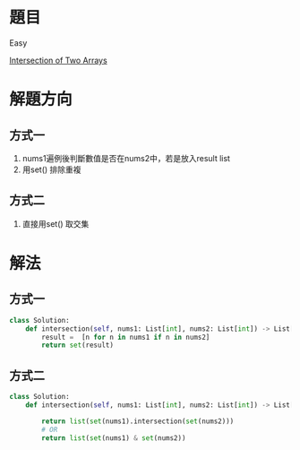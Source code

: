# 題目
Easy

[Intersection of Two Arrays](https://leetcode.com/problems/intersection-of-two-arrays/)

# 解題方向
## 方式一
1. nums1遍例後判斷數值是否在nums2中，若是放入result list
2. 用set() 排除重複

## 方式二
1. 直接用set() 取交集

# 解法

## 方式一
```python
class Solution:
    def intersection(self, nums1: List[int], nums2: List[int]) -> List[int]:
        result =  [n for n in nums1 if n in nums2]
        return set(result)
```

## 方式二
```python
class Solution:
    def intersection(self, nums1: List[int], nums2: List[int]) -> List[int]:

        return list(set(nums1).intersection(set(nums2)))
        # OR 
        return list(set(nums1) & set(nums2))
```
